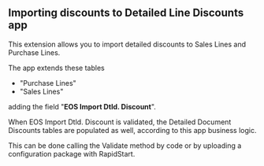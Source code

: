 ## Importing discounts to Detailed Line Discounts app 
This extension allows you to import detailed discounts to Sales Lines and Purchase Lines.

 The app extends these tables

- "Purchase Lines"
- "Sales Lines"

adding the field "**EOS Import Dtld. Discount**".

When EOS Import Dtld. Discount is validated, the Detailed Document Discounts tables are populated as well, according to this app business logic.

This can be done calling the Validate method by code or by uploading a configuration package with RapidStart.








